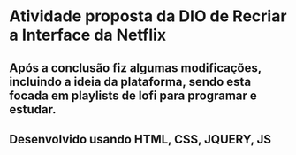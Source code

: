 # Atividade proposta da DIO de Recriar a Interface da Netflix 

## Após a conclusão fiz algumas modificações, incluindo a ideia da plataforma, sendo esta focada em playlists de lofi para programar e estudar.
## Desenvolvido usando HTML, CSS, JQUERY, JS
